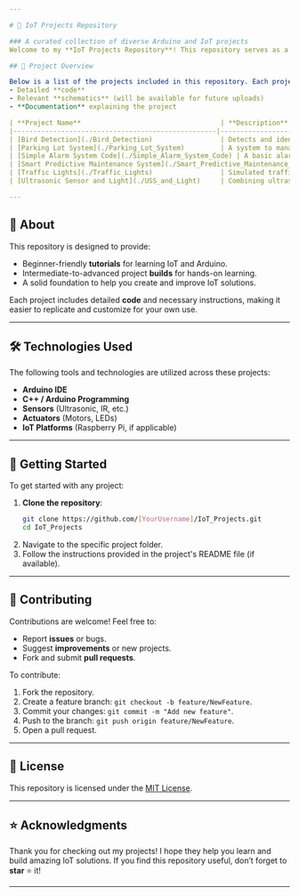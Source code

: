 ```yaml
---

# 🚀 IoT Projects Repository  

### A curated collection of diverse Arduino and IoT projects  
Welcome to my **IoT Projects Repository**! This repository serves as a comprehensive resource for beginners and enthusiasts looking to explore and experiment with **Arduino microcontrollers** and **IoT technologies**.

## 📂 Project Overview  

Below is a list of the projects included in this repository. Each project folder contains:  
- Detailed **code**  
- Relevant **schematics** (will be available for future uploads)  
- **Documentation** explaining the project  

| **Project Name**                                   | **Description**                                 | **Status**        |
|---------------------------------------------------|-------------------------------------------------|------------------|
| [Bird Detection](./Bird_Detection)                 | Detects and identifies birds using sensors.     | 🚧 Work in progress   |
| [Parking Lot System](./Parking_Lot_System)         | A system to manage parking lots with automation.| ✅ Completed      |
| [Simple Alarm System Code](./Simple_Alarm_System_Code) | A basic alarm using Arduino components.          | ✅ Completed      |
| [Smart Predictive Maintenance System](./Smart_Predictive_Maintenance_System_for_Ind...) | Predictive maintenance for industrial IoT.      | 🚀 Advanced build |
| [Traffic Lights](./Traffic_Lights)                 | Simulated traffic light control system.         | ✅ Completed      |
| [Ultrasonic Sensor and Light](./USS_and_Light)     | Combining ultrasonic sensors and lighting.      | ✅ Completed      |

---
```


## 📖 About  
This repository is designed to provide:  
- Beginner-friendly **tutorials** for learning IoT and Arduino.  
- Intermediate-to-advanced project **builds** for hands-on learning.  
- A solid foundation to help you create and improve IoT solutions.

Each project includes detailed **code** and necessary instructions, making it easier to replicate and customize for your own use.

---

## 🛠️ Technologies Used  
The following tools and technologies are utilized across these projects:  
- **Arduino IDE**  
- **C++ / Arduino Programming**  
- **Sensors** (Ultrasonic, IR, etc.)  
- **Actuators** (Motors, LEDs)  
- **IoT Platforms** (Raspberry Pi, if applicable)  

---

## 📝 Getting Started  
To get started with any project:  
1. **Clone the repository**:  
   ```bash
   git clone https://github.com/[YourUsername]/IoT_Projects.git
   cd IoT_Projects
   ```  
2. Navigate to the specific project folder.  
3. Follow the instructions provided in the project's README file (if available).  

---

## 🤝 Contributing  
Contributions are welcome! Feel free to:  
- Report **issues** or bugs.  
- Suggest **improvements** or new projects.  
- Fork and submit **pull requests**.  

To contribute:  
1. Fork the repository.  
2. Create a feature branch: `git checkout -b feature/NewFeature`.  
3. Commit your changes: `git commit -m "Add new feature"`.  
4. Push to the branch: `git push origin feature/NewFeature`.  
5. Open a pull request.  

---

## 📜 License  
This repository is licensed under the [MIT License](./LICENSE).  

---

## ⭐ Acknowledgments  
Thank you for checking out my projects! I hope they help you learn and build amazing IoT solutions. If you find this repository useful, don’t forget to **star** ⭐ it!  

---
